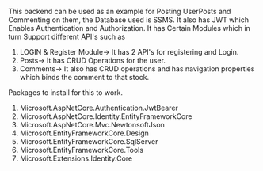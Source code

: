 This backend can be used as an example for
Posting UserPosts and Commenting on them, the Database used is SSMS.
It also has JWT which Enables Authentication and Authorization.
It has Certain Modules which in turn Support different API's such as 
 1. LOGIN & Register Module-> It has 2 API's for registering and Login.
 2. Posts-> It has CRUD Operations for the user.
 3. Comments-> It also has CRUD operations and has navigation properties which binds the comment to that stock.


Packages to install for this to work.
 1. Microsoft.AspNetCore.Authentication.JwtBearer
 2. Microsoft.AspNetCore.Identity.EntityFrameworkCore
 3. Microsoft.AspNetCore.Mvc.NewtonsoftJson
 4. Microsoft.EntityFrameworkCore.Design
 5. Microsoft.EntityFrameworkCore.SqlServer
 6. Microsoft.EntityFrameworkCore.Tools
 7. Microsoft.Extensions.Identity.Core
